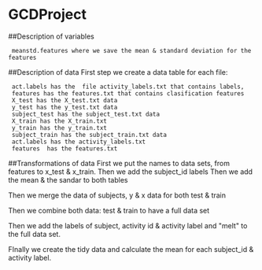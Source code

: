 # GCDProject

##Description of variables

     meanstd.features where we save the mean & standard deviation for the features

##Description of data 
First step we create a data table for each file: 

     act.labels has the  file activity_labels.txt that contains labels, 
     features has the features.txt that contains clasification features 
     X_test has the X_test.txt data
     y_test has the y_test.txt data 
     subject_test has the subject_test.txt data
     X_train has the X_train.txt 
     y_train has the y_train.txt
     subject_train has the subject_train.txt data 
     act.labels has the activity_labels.txt
     features  has the features.txt

##Transformations of data
First we put the names to data sets, from features to x_test & x_train.
Then we add the subject_id labels
Then we add the mean & the sandar to both tables 

Then we merge the data of subjects, y & x data  for both test & train

Then we combine both data: test & train to have a full data set

Then we add the labels of subject, activity id & activity label and "melt" to 
the full data set.

FInally we create the tidy data and calculate the mean for each subject_id & activity label. 

